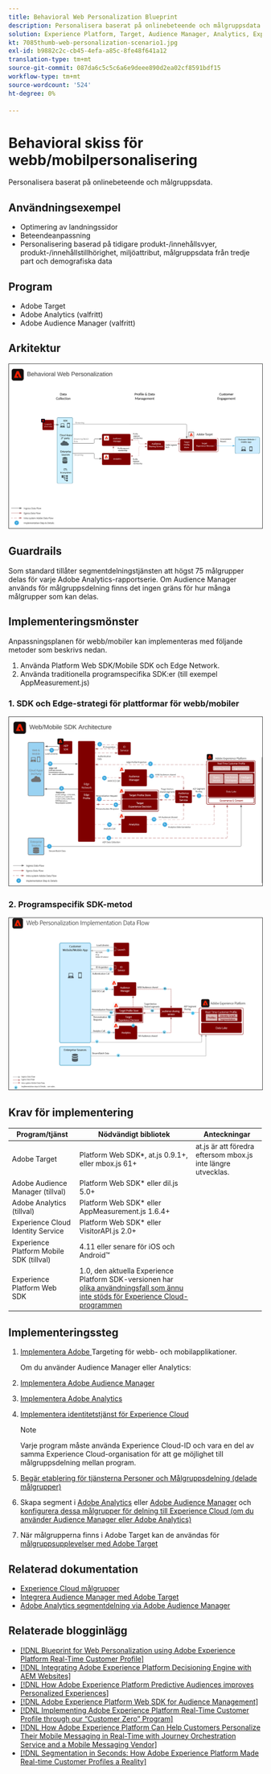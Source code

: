 ```yaml
---
title: Behavioral Web Personalization Blueprint
description: Personalisera baserat på onlinebeteende och målgruppsdata.
solution: Experience Platform, Target, Audience Manager, Analytics, Experience Cloud Services, Data Collection
kt: 7085thumb-web-personalization-scenario1.jpg
exl-id: b9882c2c-cb45-4efa-a85c-8fe48f641a12
translation-type: tm+mt
source-git-commit: 087da6c5c5c6a6e9deee890d2ea02cf8591bdf15
workflow-type: tm+mt
source-wordcount: '524'
ht-degree: 0%

---
```


# Behavioral skiss för webb/mobilpersonalisering

Personalisera baserat på onlinebeteende och målgruppsdata.

## Användningsexempel

* Optimering av landningssidor
* Beteendeanpassning
* Personalisering baserad på tidigare produkt-/innehållsvyer, produkt-/innehållstillhörighet, miljöattribut, målgruppsdata från tredje part och demografiska data

## Program

* Adobe Target
* Adobe Analytics (valfritt)
* Adobe Audience Manager (valfritt)

## Arkitektur

<img src="assets/personalization.svg" alt="Referensarkitektur för beteendeanpassning av webbdesign" style="border:1px solid #4a4a4a" />


## Guardrails

Som standard tillåter segmentdelningstjänsten att högst 75 målgrupper delas för varje Adobe Analytics-rapportserie. Om Audience Manager används för målgruppsdelning finns det ingen gräns för hur många målgrupper som kan delas. 

## Implementeringsmönster

Anpassningsplanen för webb/mobiler kan implementeras med följande metoder som beskrivs nedan.

1. Använda Platform Web SDK/Mobile SDK och Edge Network.
1. Använda traditionella programspecifika SDK:er (till exempel AppMeasurement.js)

### 1. SDK och Edge-strategi för plattformar för webb/mobiler

<img src="assets/websdkflow.svg" alt="Referensarkitektur för Platform Web SDK/Mobile SDK och Edge Network Approach" style="border:1px solid #4a4a4a" />

### 2. Programspecifik SDK-metod

<img src="assets/appsdkflow.png" alt="Referensarkitektur för den programspecifika SDK-metoden" style="border:1px solid #4a4a4a" />




## Krav för implementering

| Program/tjänst | Nödvändigt bibliotek | Anteckningar |
|---|---|---|
| Adobe Target | Platform Web SDK*, at.js 0.9.1+, eller mbox.js 61+ | at.js är att föredra eftersom mbox.js inte längre utvecklas. |
| Adobe Audience Manager (tillval) | Platform Web SDK* eller dil.js 5.0+ |  |
| Adobe Analytics (tillval) | Platform Web SDK* eller AppMeasurement.js 1.6.4+ |  |
| Experience Cloud Identity Service | Platform Web SDK* eller VisitorAPI.js 2.0+ |  |
| Experience Platform Mobile SDK (tillval) | 4.11 eller senare för iOS och Android™ |  |
| Experience Platform Web SDK | 1.0, den aktuella Experience Platform SDK-versionen har [olika användningsfall som ännu inte stöds för Experience Cloud-programmen](https://github.com/adobe/alloy/projects/5) |  |

## Implementeringssteg

1. [Implementera Adobe ](https://experienceleague.adobe.com/docs/target/using/implement-target/implementing-target.html) Targeting för webb- och mobilapplikationer.

   Om du använder Audience Manager eller Analytics:

1. [Implementera Adobe Audience Manager](https://experienceleague.adobe.com/docs/audience-manager/user-guide/implementation-integration-guides/implement-audience-manager.html)
1. [Implementera Adobe Analytics](https://experienceleague.adobe.com/docs/analytics/implementation/home.html)
1. [Implementera identitetstjänst för Experience Cloud](https://experienceleague.adobe.com/docs/id-service/using/implementation/implementation-guides.html)

   >[!NOTE]
   >
   >Varje program måste använda Experience Cloud-ID och vara en del av samma Experience Cloud-organisation för att ge möjlighet till målgruppsdelning mellan program.

1. [Begär etablering för tjänsterna Personer och Målgruppsdelning (delade målgrupper)](https://www.adobe.com/go/audiences)
1. Skapa segment i [Adobe Analytics](https://experienceleague.adobe.com/docs/analytics/components/segmentation/segmentation-workflow/seg-build.html) eller [Adobe Audience Manager](https://experienceleague.adobe.com/docs/audience-manager/user-guide/features/segments/segment-builder.html) och [konfigurera dessa målgrupper för delning till Experience Cloud (om du använder Audience Manager eller Adobe Analytics)](https://experienceleague.adobe.com/docs/analytics/components/segmentation/segmentation-workflow/seg-publish.html)
1. När målgrupperna finns i Adobe Target kan de användas för [målgruppsupplevelser med Adobe Target](https://experienceleague.adobe.com/docs/target/using/audiences/target.html)

## Relaterad dokumentation

* [Experience Cloud målgrupper](https://experienceleague.adobe.com/docs/core-services/interface/audiences/audience-library.html)
* [Integrera Audience Manager med Adobe Target](https://experienceleague.adobe.com/docs/audience-manager/user-guide/implementation-integration-guides/integration-other-solutions/aam-target-integration.html)
* [Adobe Analytics segmentdelning via Adobe Audience Manager](https://experienceleague.adobe.com/docs/analytics/components/segmentation/segmentation-workflow/seg-publish.html)


## Relaterade blogginlägg

* [[!DNL Blueprint for Web Personalization using Adobe Experience Platform Real-Time Customer Profile]](https://medium.com/adobetech/blueprint-for-web-personalization-using-adobe-experience-platform-real-time-customer-profile-fef2ce7a4b2f)
* [[!DNL Integrating Adobe Experience Platform Decisioning Engine with AEM Websites]](https://jaeness.medium.com/integrating-adobe-experience-platform-decisioning-engine-with-aem-websites-9c222acd12e2)
* [[!DNL How Adobe Experience Platform Predictive Audiences improves Personalized Experiences]](https://medium.com/adobetech/how-adobe-experience-platform-predictive-audiences-improves-personalized-experiences-1f75a60cb7a3)
* [[!DNL Adobe Experience Platform Web SDK for Audience Management]](https://medium.com/adobetech/adobe-experience-platform-web-sdk-for-audience-management-751fa6d063bc)
* [[!DNL Implementing Adobe Experience Platform Real-Time Customer Profile through our “Customer Zero” Program]](https://medium.com/adobetech/implementing-adobe-experience-platform-real-time-customer-profile-through-our-customer-zero-32e7cd952896)
* [[!DNL How Adobe Experience Platform Can Help Customers Personalize Their Mobile Messaging in Real-Time with Journey Orchestration Service and a Mobile Messaging Vendor]](https://medium.com/adobetech/how-adobe-experience-platform-helped-a-client-personalize-their-mobile-messaging-in-real-time-with-7d634aefa098)
* [[!DNL Segmentation in Seconds: How Adobe Experience Platform Made Real-time Customer Profiles a Reality]](https://medium.com/adobetech/segmentation-in-seconds-how-adobe-experience-platform-made-real-time-customer-profiles-a-reality-a7a8552b0847)
